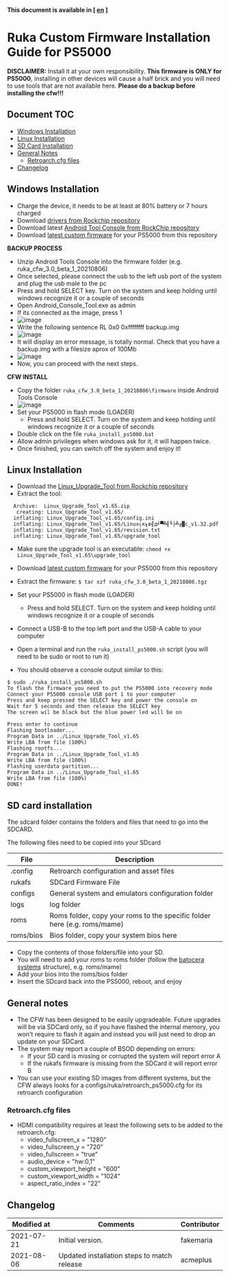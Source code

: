 **This document is available in [ [en](install_ps5000.md) ]**

# Ruka Custom Firmware Installation Guide for PS5000

**DISCLAIMER:**
Install it at your own responsibility. **This firmware is ONLY for PS5000**, installing in other devices will cause a half brick and you will need to use tools that are not available here.
**Please do a backup before installing the cfw!!!**

## Document TOC

* [Windows Installation](#windows-installation)
* [Linux Installation](#linux-installation)
* [SD Card Installation](#sd-card-installation)
* [General Notes](#general-notes)
  - [Retroarch.cfg files](#retroarchcfg-files)
* [Changelog](#changelog)

## Windows Installation

* Charge the device, it needs to be at least at 80% battery or 7 hours charged
* Download [drivers from Rockchip repository](https://github.com/rockchip-linux/tools/raw/master/windows/DriverAssitant_v5.11.zip)
* Download latest [Android Tool Console from RockChip repository](https://github.com/rockchip-linux/tools/blob/master/windows/AndroidTool_Console_v2.4.zip)
* Download [latest custom firmware](https://github.com/Ruka-CFW/rk3128-cfw/releases/tag/v3.0_beta_1) for your PS5000 from this repository 
  
**BACKUP PROCESS**
* Unzip Android Tools Console into the firmware folder (e.g. ruka_cfw_3.0_beta_1_20210806)
* Once selected, please connect the usb to the left usb port of the system and plug the usb male to the pc
* Press and hold SELECT key. Turn on the system and keep holding until windows recognize it or a couple of seconds
* Open Android_Console_Tool.exe as admin
* If its connected as the image, press 1 
* ![image](https://user-images.githubusercontent.com/67930710/122982066-b92b9e80-d39a-11eb-954d-5a37ca561dd7.png)
* Write the following sentence RL 0x0 0xffffffff backup.img 
* ![image](https://user-images.githubusercontent.com/67930710/122982706-7ae2af00-d39b-11eb-9898-4276a9ad0fd9.png)
* It will display an error message, is totally normal. Check that you have a backup.img with a filesize aprox of 100Mb 
* ![image](https://user-images.githubusercontent.com/67930710/122982826-a1084f00-d39b-11eb-829e-717bf4b5fb02.png)
* Now, you can proceed with the next steps. 

**CFW INSTALL**

* Copy the folder ```ruka_cfw_3.0_beta_1_20210806\firmware``` inside Android Tools Console
* ![image](https://user-images.githubusercontent.com/67930710/128572776-2a181080-9357-461c-8af0-91febb589360.png)
* Set your PS5000 in flash mode (LOADER)
  * Press and hold SELECT. Turn on the system and keep holding until windows recognize it or a couple of seconds
* Double click on the file ```ruka_install_ps5000.bat```  
* Allow admin privileges when windows ask for it, it will happen twice.
* Once finished, you can switch off the system and enjoy it!

## Linux Installation

* Download the [Linux_Upgrade_Tool from Rockchip repository](https://github.com/rockchip-linux/tools/raw/master/linux/Linux_Upgrade_Tool/Linux_Upgrade_Tool_v1.65.zip)
* Extract the tool: 
```$ unzip Linux_Upgrade_Tool_v1.65.zip
  Archive:  Linux_Upgrade_Tool_v1.65.zip
   creating: Linux_Upgrade_Tool_v1.65/
  inflating: Linux_Upgrade_Tool_v1.65/config.ini  
  inflating: Linux_Upgrade_Tool_v1.65/Linux┐к╖в╣д╛▀╩╣╙├╩╓▓с_v1.32.pdf  
  inflating: Linux_Upgrade_Tool_v1.65/revision.txt  
  inflating: Linux_Upgrade_Tool_v1.65/upgrade_tool 
```
* Make sure the upgrade tool is an executable: ```chmod +x Linux_Upgrade_Tool_v1.65\upgrade_tool```
* Download [latest custom firmware](https://github.com/Ruka-CFW/rk3128-cfw/releases/tag/v3.0_beta_1) for your PS5000 from this repository
    
 * Extract the firmware: ```$ tar xzf ruka_cfw_3.0_beta_1_20210806.tgz```

* Set your PS5000 in flash mode (LOADER)
  * Press and hold SELECT. Turn on the system and keep holding until windows recognize it or a couple of seconds
* Connect a USB-B to the top left port and the USB-A cable to your computer
* Open a terminal and run the ```ruka_install_ps5000.sh``` script (you will need to be sudo or root to run it) 
* You should observe a console output similar to this:
 ```
 $ sudo ./ruka_install_ps5000.sh
To flash the firmware you need to put the PS5000 into recovery mode
Connect your PS5000 console USB port 1 to your computer
Press and keep pressed the SELECT key and power the console on
Wait for 5 seconds and then release the SELECT key
The screen wil be black but the blue power led will be on

Press enter to continue
Flashing bootloader...
Program Data in ../Linux_Upgrade_Tool_v1.65
Write LBA from file (100%)
Flashing rootfs...
Program Data in ../Linux_Upgrade_Tool_v1.65
Write LBA from file (100%)
Flashing userdata partition...
Program Data in ../Linux_Upgrade_Tool_v1.65
Write LBA from file (100%)
DONE!
```

## SD card installation

The sdcard folder contains the folders and files that need to go into the SDCARD.

The following files need to be copied into your SDcard

| File | Description |
| ---- | ----------- |
| .config | Retroarch configuration and asset files |
| rukafs | SDCard Firmware File  |
| configs | General system and emulators configuration folder |
| logs | log folder |
| roms | Roms folder, copy your roms to the specific folder here (e.g. roms/mame) |
| roms/bios | Bios folder, copy your system bios here |

* Copy the contents of those folders/file into your SD.
* You will need to add your roms to roms folder (follow the [batocera systems](https://wiki.batocera.org/systems) structure), e.g. roms/mame)
* Add your bios into the roms/bios folder
* Insert the SDcard back into the PS5000, reboot, and enjoy

## General notes

* The CFW has been designed to be easily upgradeable. Future upgrades will be via SDCard only, so if you have flashed the internal memory, you won't require to flash it again and instead you will just need to drop an update on your SDCard. 
* The system may report a couple of BSOD depending on errors:
  * If your SD card is missing or corrupted the system will report error A
  * If the rukafs firmware is missing from the SDCard it will report error B
* You can use your existing SD images from different systems, but the CFW always looks for a configs/ruka/retroarch_ps5000.cfg for its retroarch configuration

### Retroarch.cfg files

* HDMI compatibility requires at least the following sets to be added to the retroarch.cfg:
  * video_fullscreen_x = "1280"
  * video_fullscreen_y = "720"
  * video_fullscreen = "true"
  * audio_device = "hw:0,1"
  * custom_viewport_height = "600"
  * custom_viewport_width = "1024"
  * aspect_ratio_index = "22"

## Changelog

| Modified at | Comments |Contributor |
| ----------- | -------- | ---------- |
| 2021-07-21  | Initial version. | fakemaria |
| 2021-08-06  | Updated installation steps to match release | acmeplus |


